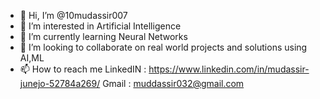 - 👋 Hi, I’m @10mudassir007
- 👀 I’m interested in Artificial Intelligence
- 🌱 I’m currently learning Neural Networks
- 💞️ I’m looking to collaborate on real world projects and solutions using AI,ML
- 📫 How to reach me 
LinkedIN : https://www.linkedin.com/in/mudassir-junejo-52784a269/
Gmail : muddassir032@gmail.com
<!---
10mudassir007/10mudassir007 is a ✨ special ✨ repository because its `README.md` (this file) appears on your GitHub profile.
You can click the Preview link to take a look at your changes.
--->
